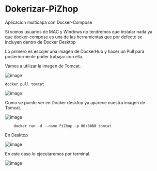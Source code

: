 # Dokerizar-PiZhop

Aplicacion multicapa con Docker-Compose

Si somos usuarios de MAC y Windows no tendremos que instalar nada ya que docker-compose es una de las herramientas que por defecto se incluyen dentro de Docker Desktop

Lo primero es escojer una imagen de DockerHub y hacer un Pull para posteriormente poder trabajar con ella.

Vamos a utilizar la imagen de Tomcat.


![image](https://user-images.githubusercontent.com/91556752/171196915-cdb0834d-1c19-4e1c-995a-da8abb687716.png)


    docker pull tomcat


![image](https://user-images.githubusercontent.com/91556752/171200982-ee431408-eee3-40d9-a030-637c79fabb87.png)

Como se puede ver en Docker desktop ya aparece nuestra imagen de Tomcat.


![image](https://user-images.githubusercontent.com/91556752/171201239-cfd4008a-eccb-46d1-98ab-0613b05f5fa7.png)


        docker run -d --name PiZhop -p 80:8080 tomcat

En Desktop 

![image](https://user-images.githubusercontent.com/91556752/171203694-00f40240-5d53-4786-adbe-250be3a772f4.png)

En este caso lo ejecutaremos por terminal.

![image](https://user-images.githubusercontent.com/91556752/171204505-bb24d069-8f68-4a1f-aeb7-ca9763dc18b4.png)
